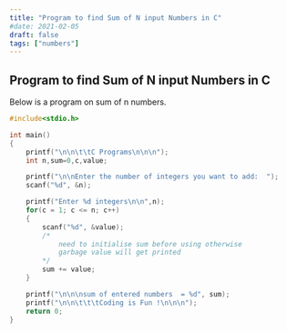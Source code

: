 ```yaml
---
title: "Program to find Sum of N input Numbers in C"
#date: 2021-02-05
draft: false
tags: ["numbers"]
---
```


## Program to find Sum of N input Numbers in C

Below is a program on sum of n numbers.

```c
#include<stdio.h>

int main()
{
    printf("\n\n\t\tC Programs\n\n\n");
    int n,sum=0,c,value;

    printf("\n\nEnter the number of integers you want to add:  ");
    scanf("%d", &n);

    printf("Enter %d integers\n\n",n);
    for(c = 1; c <= n; c++)
    {
        scanf("%d", &value);
        /*
            need to initialise sum before using otherwise
            garbage value will get printed
        */
        sum += value;
    }

    printf("\n\n\nsum of entered numbers  = %d", sum);
    printf("\n\n\t\t\tCoding is Fun !\n\n\n");
    return 0;
}
```
